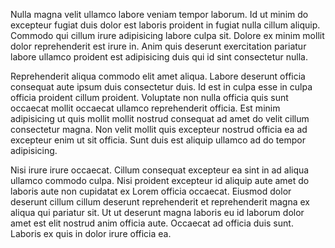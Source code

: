 Nulla magna velit ullamco labore veniam tempor laborum. Id ut minim do excepteur fugiat duis dolor est laboris proident in fugiat nulla cillum aliquip. Commodo qui cillum irure adipisicing labore culpa sit. Dolore ex minim mollit dolor reprehenderit est irure in. Anim quis deserunt exercitation pariatur labore ullamco proident est adipisicing duis qui id sint consectetur nulla.

Reprehenderit aliqua commodo elit amet aliqua. Labore deserunt officia consequat aute ipsum duis consectetur duis. Id est in culpa esse in culpa officia proident cillum proident. Voluptate non nulla officia quis sunt occaecat mollit occaecat ullamco reprehenderit officia. Est minim adipisicing ut quis mollit mollit nostrud consequat ad amet do velit cillum consectetur magna. Non velit mollit quis excepteur nostrud officia ea ad excepteur enim ut sit officia. Sunt duis est aliquip ullamco ad do tempor adipisicing.

Nisi irure irure occaecat. Cillum consequat excepteur ea sint in ad aliqua ullamco commodo culpa. Nisi proident excepteur id aliquip aute amet do laboris aute non cupidatat ex Lorem officia occaecat. Eiusmod dolor deserunt cillum cillum deserunt reprehenderit et reprehenderit magna ex aliqua qui pariatur sit. Ut ut deserunt magna laboris eu id laborum dolor amet est elit nostrud anim officia aute. Occaecat ad officia duis sunt. Laboris ex quis in dolor irure officia ea.